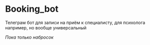 # Booking_bot
Телеграм бот для записи на приём к специалисту, для психолога например, но вообще универсальный

_Пока только набросок_
